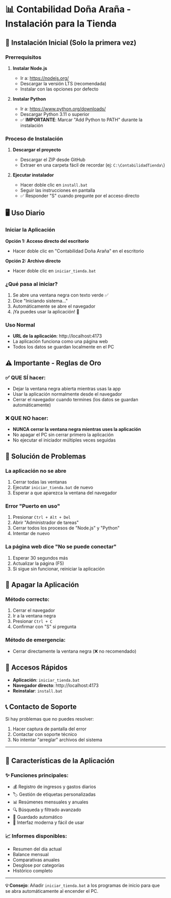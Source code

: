 # 📊 Contabilidad Doña Araña - Instalación para la Tienda

## 🚀 Instalación Inicial (Solo la primera vez)

### Prerrequisitos

1. **Instalar Node.js**
   - Ir a: https://nodejs.org/
   - Descargar la versión LTS (recomendada)
   - Instalar con las opciones por defecto

2. **Instalar Python**
   - Ir a: https://www.python.org/downloads/
   - Descargar Python 3.11 o superior
   - ✅ **IMPORTANTE**: Marcar "Add Python to PATH" durante la instalación

### Proceso de Instalación

1. **Descargar el proyecto**
   - Descargar el ZIP desde GitHub
   - Extraer en una carpeta fácil de recordar (ej: `C:\ContabilidadTienda\`)

2. **Ejecutar instalador**
   - Hacer doble clic en `install.bat`
   - Seguir las instrucciones en pantalla
   - ✅ Responder "S" cuando pregunte por el acceso directo

## 🖥️ Uso Diario

### Iniciar la Aplicación

**Opción 1: Acceso directo del escritorio**
- Hacer doble clic en "Contabilidad Doña Araña" en el escritorio

**Opción 2: Archivo directo**
- Hacer doble clic en `iniciar_tienda.bat`

### ¿Qué pasa al iniciar?

1. Se abre una ventana negra con texto verde ✅
2. Dice "Iniciando sistema..." 
3. Automáticamente se abre el navegador
4. ¡Ya puedes usar la aplicación! 🎉

### Uso Normal

- **URL de la aplicación**: http://localhost:4173
- La aplicación funciona como una página web
- Todos los datos se guardan localmente en el PC

## ⚠️ Importante - Reglas de Oro

### ✅ QUE SÍ hacer:
- Dejar la ventana negra abierta mientras usas la app
- Usar la aplicación normalmente desde el navegador
- Cerrar el navegador cuando termines (los datos se guardan automáticamente)

### ❌ QUE NO hacer:
- **NUNCA cerrar la ventana negra mientras uses la aplicación**
- No apagar el PC sin cerrar primero la aplicación
- No ejecutar el iniciador múltiples veces seguidas

## 🔧 Solución de Problemas

### La aplicación no se abre
1. Cerrar todas las ventanas
2. Ejecutar `iniciar_tienda.bat` de nuevo
3. Esperar a que aparezca la ventana del navegador

### Error "Puerto en uso"
1. Presionar `Ctrl + Alt + Del`
2. Abrir "Administrador de tareas"
3. Cerrar todos los procesos de "Node.js" y "Python"
4. Intentar de nuevo

### La página web dice "No se puede conectar"
1. Esperar 30 segundos más
2. Actualizar la página (F5)
3. Si sigue sin funcionar, reiniciar la aplicación

## 🔄 Apagar la Aplicación

### Método correcto:
1. Cerrar el navegador
2. Ir a la ventana negra
3. Presionar `Ctrl + C`
4. Confirmar con "S" si pregunta

### Método de emergencia:
- Cerrar directamente la ventana negra (❌ no recomendado)

## 📱 Accesos Rápidos

- **Aplicación**: `iniciar_tienda.bat`
- **Navegador directo**: http://localhost:4173
- **Reinstalar**: `install.bat`

## 📞 Contacto de Soporte

Si hay problemas que no puedes resolver:
1. Hacer captura de pantalla del error
2. Contactar con soporte técnico
3. No intentar "arreglar" archivos del sistema

---

## 🎯 Características de la Aplicación

### ✨ Funciones principales:
- 💰 Registro de ingresos y gastos diarios
- 🏷️ Gestión de etiquetas personalizadas
- 📊 Resúmenes mensuales y anuales
- 🔍 Búsqueda y filtrado avanzado
- 💾 Guardado automático
- 🎨 Interfaz moderna y fácil de usar

### 📈 Informes disponibles:
- Resumen del día actual
- Balance mensual
- Comparativas anuales
- Desglose por categorías
- Histórico completo

---

**💡 Consejo**: Añadir `iniciar_tienda.bat` a los programas de inicio para que se abra automáticamente al encender el PC.